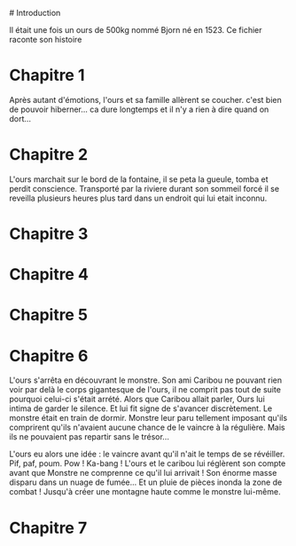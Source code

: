 ﻿
﻿# Introduction

Il était une fois un ours de 500kg nommé Bjorn né en 1523. 
Ce fichier raconte son histoire

# Chapitre 1 

Après autant d'émotions, l'ours et sa famille allèrent se coucher.
c'est bien de pouvoir hiberner...
ca dure longtemps et il n'y a rien à dire quand on dort...

# Chapitre 2

L'ours marchait sur le bord de la fontaine, il se peta la gueule, tomba et perdit conscience.
Transporté par la riviere durant son sommeil forcé il se reveilla plusieurs heures plus tard dans un endroit qui lui etait inconnu.

# Chapitre 3

# Chapitre 4

# Chapitre 5

# Chapitre 6

L'ours s'arrêta en découvrant le monstre. Son ami Caribou ne pouvant rien voir par delà le corps gigantesque de l'ours, il ne comprit pas tout de suite pourquoi celui-ci s'était arrété.
Alors que Caribou allait parler, Ours lui intima de garder le silence. Et lui fit signe de s'avancer discrètement. Le monstre était en train de dormir. 
Monstre leur paru tellement imposant qu'ils comprirent qu'ils n'avaient aucune chance de le vaincre à la régulière. Mais ils ne pouvaient pas repartir sans le trésor...

L'ours eu alors une idée : le vaincre avant qu'il n'ait le temps de se révéiller.
Pif, paf, poum. Pow ! Ka-bang ! L'ours et le caribou lui réglèrent son compte avant que Monstre ne comprenne ce qu'il lui arrivait !
Son énorme masse disparu dans un nuage de fumée... Et un pluie de pièces inonda la zone de combat ! Jusqu'à créer une montagne haute comme le monstre lui-même.

# Chapitre 7
